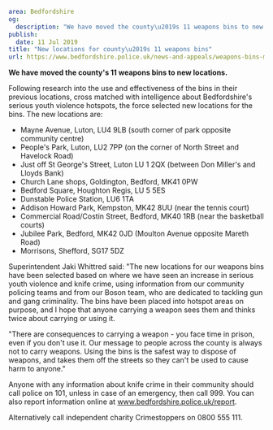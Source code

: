 ```yaml
area: Bedfordshire
og:
  description: "We have moved the county\u2019s 11 weapons bins to new locations."
publish:
  date: 11 Jul 2019
title: "New locations for county\u2019s 11 weapons bins"
url: https://www.bedfordshire.police.uk/news-and-appeals/weapons-bins-moved-july2019
```

**We have moved the county's 11 weapons bins to new locations.**

Following research into the use and effectiveness of the bins in their previous locations, cross matched with intelligence about Bedfordshire's serious youth violence hotspots, the force selected new locations for the bins. The new locations are:

 * Mayne Avenue, Luton, LU4 9LB (south corner of park opposite community centre)
 * People's Park, Luton, LU2 7PP (on the corner of North Street and Havelock Road)
 * Just off St George's Street, Luton LU 1 2QX (between Don Miller's and Lloyds Bank)
 * Church Lane shops, Goldington, Bedford, MK41 0PW
 * Bedford Square, Houghton Regis, LU 5 5ES
 * Dunstable Police Station, LU6 1TA
 * Addison Howard Park, Kempston, MK42 8UU (near the tennis court)
 * Commercial Road/Costin Street, Bedford, MK40 1RB (near the basketball courts)
 * Jubilee Park, Bedford, MK42 0JD (Moulton Avenue opposite Mareth Road)
 * Morrisons, Shefford, SG17 5DZ

Superintendent Jaki Whittred said: "The new locations for our weapons bins have been selected based on where we have seen an increase in serious youth violence and knife crime, using information from our community policing teams and from our Boson team, who are dedicated to tackling gun and gang criminality. The bins have been placed into hotspot areas on purpose, and I hope that anyone carrying a weapon sees them and thinks twice about carrying or using it.

"There are consequences to carrying a weapon - you face time in prison, even if you don't use it. Our message to people across the county is always not to carry weapons. Using the bins is the safest way to dispose of weapons, and takes them off the streets so they can't be used to cause harm to anyone."

Anyone with any information about knife crime in their community should call police on 101, unless in case of an emergency, then call 999. You can also report information online at www.bedfordshire.police.uk/report.

Alternatively call independent charity Crimestoppers on 0800 555 111.
